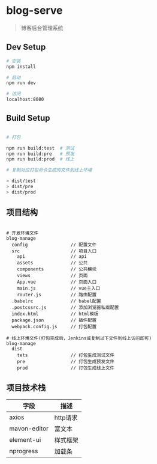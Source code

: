 # blog-serve

> 博客后台管理系统

## Dev Setup

``` bash
# 安装
npm install

# 启动
npm run dev

# 访问
localhost:8080

```

## Build Setup

``` bash

# 打包

npm run build:test  # 测试
npm run build:pre   # 预发
npm run build:prod  # 线上

# 复制对应打包命令生成的文件到线上环境

> dist/test
> dist/pre
> dist/prod

```

## 项目结构

```

# 开发环境文件
blog-manage
  config                // 配置文件
  src                   // 项目入口
    api                 // api
    assets              // 公共
    components          // 公共模块
    views               // 页面
    App.vue             // 页面入口
    main.js             // vue主入口
    router.js           // 路由配置
  .babelrc              // babel配置
  .postcssrc.js         // 添加浏览器私缀配置
  index.html            // html模板
  package.json          // 插件配置
  webpack.config.js     // 打包配置

# 线上环境文件(打包完成后，Jenkins或复制以下文件到线上访问即可)
blog-manage
  dist
    tets                // 打包生成测试文件
    pre                 // 打包生成预发文件
    prod                // 打包生成线上文件

```

## 项目技术栈

字段|描述
----|----
axios|http请求
mavon-editor|富文本
element-ui|样式框架
nprogress|加载条

